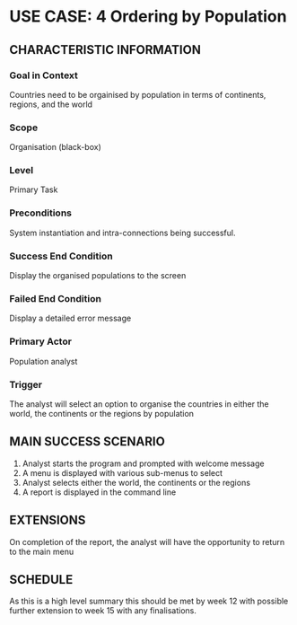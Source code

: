 # USE CASE: 4 Ordering by Population

## CHARACTERISTIC INFORMATION

### Goal in Context

Countries need to be orgainised by population in terms of continents, regions, and the world

### Scope

Organisation (black-box)

### Level

Primary Task

### Preconditions

System instantiation and intra-connections being successful.

### Success End Condition

Display the organised populations to the screen

### Failed End Condition

Display a detailed error message

### Primary Actor

Population analyst

### Trigger

The analyst will select an option to organise the countries in either the world, the continents or the regions by population 

## MAIN SUCCESS SCENARIO

1. Analyst starts the program and prompted with welcome message
2. A menu is displayed with various sub-menus to select
3. Analyst selects either the world, the continents or the regions
4. A report is displayed in the command line


## EXTENSIONS

On completion of the report, the analyst will have the opportunity to return to the main menu

## SCHEDULE

As this is a high level summary this should be met by week 12 with possible further extension to week 15 with any finalisations.